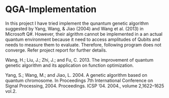# QGA-Implementation

In this project I have tried implement the qunantum genetic algorithm suggested by Yang, Wang, & Jiao (2004) and Wang et al. (2013) in Microsoft Q#. However, their algrithm cannot be implemented in a an actual quantum environment because it need to access amplitudes of Qubits and needs to measure them to evaluate. Therefore, following program does not converge. Refer project report for further details.

Wang, H.; Liu, J.; Zhi, J.; and Fu, C. 2013. The improvement of quantum genetic algorithm and its application on function optimization.

Yang, S.; Wang, M.; and Jiao, L. 2004. A genetic algorithm based on quantum chromosome. In Proceedings 7th International Conference on Signal Processing, 2004. Proceedings. ICSP ’04. 2004., volume 2,1622–1625 vol.2.
